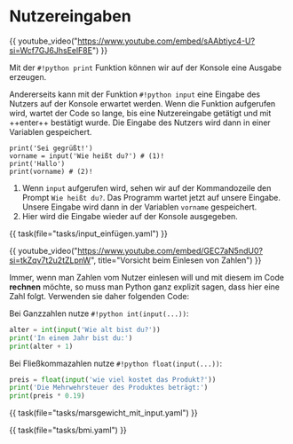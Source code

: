 # Nutzereingaben

{{ youtube_video("https://www.youtube.com/embed/sAAbtiyc4-U?si=Wcf7GJ6JhsEelF8E") }}

Mit der `#!python print` Funktion können wir auf der Konsole eine Ausgabe erzeugen.

Andererseits kann mit der Funktion `#!python input` eine Eingabe des Nutzers auf der Konsole erwartet werden.
Wenn die Funktion aufgerufen wird, wartet der Code so lange, bis eine Nutzereingabe getätigt und mit ++enter++ bestätigt wurde.
Die Eingabe des Nutzers wird dann in einer Variablen gespeichert.

```{ .python .pytutor_button }
print('Sei gegrüßt!')
vorname = input('Wie heißt du?') # (1)!
print('Hallo') 
print(vorname) # (2)!
```

1. Wenn `input` aufgerufen wird, sehen wir auf der Kommandozeile den Prompt `Wie heißt du?`. Das Programm wartet jetzt auf unsere Eingabe. Unsere Eingabe wird dann in der Variablen `vorname` gespeichert.
2. Hier wird die Eingabe wieder auf der Konsole ausgegeben.

{{ task(file="tasks/input_einfügen.yaml") }}

{{ youtube_video("https://www.youtube.com/embed/GEC7aN5ndU0?si=tkZqv7t2u2tZLpnW", title="Vorsicht beim Einlesen von Zahlen") }}
    
Immer, wenn man Zahlen vom Nutzer einlesen will und mit diesem im Code **rechnen** möchte, so muss
man Python ganz explizit sagen, dass hier eine Zahl folgt. Verwenden sie daher folgenden Code:

Bei Ganzzahlen nutze `#!python int(input(...))`:

```python
alter = int(input('Wie alt bist du?'))
print('In einem Jahr bist du:')
print(alter + 1)
```

Bei Fließkommazahlen nutze `#!python float(input(...))`:

```python
preis = float(input('wie viel kostet das Produkt?'))
print('Die Mehrwehrsteuer des Produktes beträgt:')
print(preis * 0.19)
```


{{ task(file="tasks/marsgewicht_mit_input.yaml") }}

{{ task(file="tasks/bmi.yaml") }}
